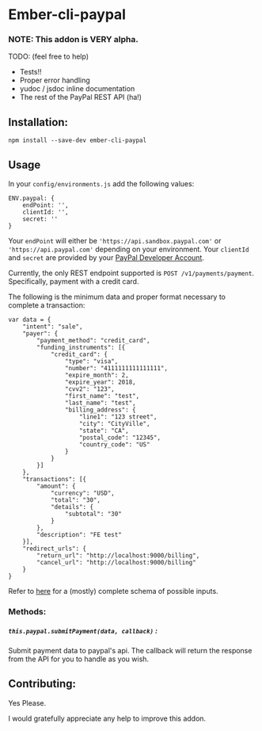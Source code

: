 # Ember-cli-paypal

### NOTE: This addon is VERY alpha. 

TODO: (feel free to help)
- Tests!!
- Proper error handling
- yudoc / jsdoc inline documentation
- The rest of the PayPal REST API (ha!)

## Installation:
`npm install --save-dev ember-cli-paypal`

## Usage
In your `config/environments.js` add the following values:
```
ENV.paypal: {
    endPoint: '',
    clientId: '',
    secret: ''
}
```

Your `endPoint` will either be `'https://api.sandbox.paypal.com'` or `'https://api.paypal.com'` depending on your environment. Your `clientId` and `secret` are provided by your [PayPal Developer Account](https://developer.paypal.com/developer/).

Currently, the only REST endpoint supported is `POST /v1/payments/payment`. Specifically, payment with a credit card. 

The following is the minimum data and proper format necessary to complete a transaction:
```
var data = {
    "intent": "sale",
    "payer": {
        "payment_method": "credit_card",
        "funding_instruments": [{
            "credit_card": {
                "type": "visa",
                "number": "4111111111111111",
                "expire_month": 2,
                "expire_year": 2018,
                "cvv2": "123",
                "first_name": "test",
                "last_name": "test",
                "billing_address": {
                    "line1": "123 street",
                    "city": "CityVille",
                    "state": "CA",
                    "postal_code": "12345",
                    "country_code": "US"
                }
            }
        }]
    },
    "transactions": [{
        "amount": {
            "currency": "USD",
            "total": "30",
            "details": {
                "subtotal": "30"
            }
        },
        "description": "FE test"
    }],
    "redirect_urls": {
        "return_url": "http://localhost:9000/billing",
        "cancel_url": "http://localhost:9000/billing"
    }
}
```
Refer to [here](https://gist.github.com/JDillon522/baa79eb1a4e47b06be60) for a (mostly) complete schema of possible inputs.

### Methods:

##### `this.paypal.submitPayment(data, callback)` : 
Submit payment data to paypal's api. The callback will return the response from the API for you to handle as you wish.

## Contributing:
Yes Please.

I would gratefully appreciate any help to improve this addon. 

